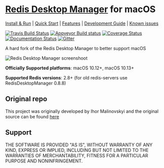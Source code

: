 # [Redis Desktop Manager](http://redisdesktop.com "Redis Desktop Manager Offical Site") for macOS

[Install & Run](http://docs.redisdesktop.com/en/latest/install/) | 
[Quick Start](http://docs.redisdesktop.com/en/latest/quick-start/) |
[Features](http://docs.redisdesktop.com/en/latest/features/) |
[Development Guide](http://docs.redisdesktop.com/en/latest/development/) |
[Known issues](http://docs.redisdesktop.com/en/latest/known-issues/)

[![Travis Build Status](https://travis-ci.org/uglide/RedisDesktopManager.svg?branch=0.9)](https://travis-ci.org/uglide/RedisDesktopManager) 
[![Appveyor Build status](https://ci.appveyor.com/api/projects/status/91mj2ge0lxjf693c/branch/0.9?svg=true)](https://ci.appveyor.com/project/uglide/redisdesktopmanager/branch/0.9)
[![Coverage Status](https://coveralls.io/repos/uglide/RedisDesktopManager/badge.svg?branch=0.9)](https://coveralls.io/r/uglide/RedisDesktopManager?branch=0.9)
[![Documentation Status](https://readthedocs.org/projects/redisdesktopmanager/badge/?version=latest)](http://docs.redisdesktop.com/en/latest/?badge=latest)
[![Gitter](https://badges.gitter.im/Join%20Chat.svg)](https://gitter.im/uglide/RedisDesktopManager)

A hard fork of the Redis Desktop Manager to better support macOS

![Redis Desktop Manager screenshoot](http://redisdesktop.com/static/img/features/all.png?v2)

**Officially Supported platforms**: macOS 10.12+, macOS 10.13+

**Supported Redis versions**: 2.8+ (for old redis-servers use RedisDesktopManager 0.8.8)

## Original repo
This project was originally developed by Ihor Malinovskyi and the original source can be found [here](https://github.com/uglide/RedisDesktopManager)

## Support
THE SOFTWARE IS PROVIDED "AS IS", WITHOUT WARRANTY OF ANY KIND, EXPRESS OR IMPLIED, INCLUDING BUT NOT LIMITED TO THE WARRANTIES OF MERCHANTABILITY, FITNESS FOR A PARTICULAR PURPOSE AND NONINFRINGEMENT.